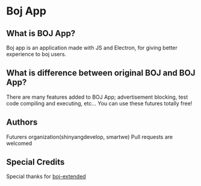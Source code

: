 # Boj App
## What is BOJ App?
Boj app is an application made with JS and Electron, for giving better experience to boj users.
## What is difference between original BOJ and BOJ App?
There are many features added to BOJ App; advertisement blocking, test code compiling and executing, etc... 
You can use these futures totally free!
## Authors
Futurers organization(shinyangdevelop, smartwe)
Pull requests are welcomed
## Special Credits
Special thanks for [boj-extended](https://github.com/joonas-yoon/boj-extended)
